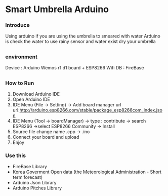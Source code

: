 # Smart Umbrella Arduino
### Introduce
Using arduino if you are using the umbrella to smeared with water
Arduino  is check the water to use rainy sensor and water exist 
dry your umbrella

##
### environment
Device : Arduino Wemos r1 d1 board + ESP8266 Wifi
DB : FireBase

##
### How to Run
1. Download Arduino IDE 
2. Open Arduino IDE
3. IDE Menu (File -> Setting) -> Add board manager url
url:http://arduino.esp8266.com/stable/package_esp8266com_index.json
4. IDE Menu (Tool -> boardManager) -> type : contribute -> search ESP8266 ->select ESP8266 Community -> Install
5. Source file change name .cpp -> .ino
6. Connect your board and upload
7. Enjoy

### Use this
- FireBase Library
- Korea Goverment Open data (the Meteorological Administration - Short term forecast)
- Arduino Json Library
- Arduino Pitches Library
